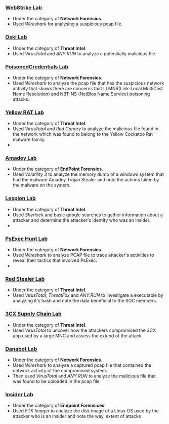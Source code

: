 ### [WebStrike Lab](https://cyberdefenders.org/blueteam-ctf-challenges/webstrike/)<br/>
- Under the category of **Network Forensics**.
- Used *Wireshark* for analysing a suspicious pcap file.

### [Oski Lab](https://cyberdefenders.org/blueteam-ctf-challenges/oski/) <br/>
- Under the category of **Threat Intel**.
- Used *VirusTotal* and *ANY.RUN* to analyze a potenitially malicious file.

### [PoisonedCredentials Lab](https://cyberdefenders.org/blueteam-ctf-challenges/poisonedcredentials/) <br/>
- Under the category of **Network Forensics**.
-  Used *Wireshark* to analyze the pcap file that has the suspicious network activity that shows there are concerns that LLMNR(Link-Local MultiCast Name Resolution) and NBT-NS (NetBios Name Service) poisoning attacks.

### [Yellow RAT Lab](https://cyberdefenders.org/blueteam-ctf-challenges/yellow-rat/) <br/>
- Under the category of **Threat Intel**.
-  Used *VirusTotal* and *Red Canary* to analyze the malicious file found in the network which was found to belong to the Yellow Cockatoo Rat malware family.
- 
### [Amadey Lab](https://cyberdefenders.org/blueteam-ctf-challenges/amadey/) <br/>
- Under the category of **EndPoint Forensics**.
-  Used *Volatility 3* to analyze the memory dump of a windows system that had the malware Amadey Trojan Stealer and note the actions taken by the malware on the system.

### [Lespion Lab](https://cyberdefenders.org/blueteam-ctf-challenges/lespion/) <br/>
- Under the category of **Threat Intel**.
- Used *Sherlock* and basic google searches to gather information about a attacker and determine the attacker's identity who was an insider.
- 
### [PsExec Hunt Lab](https://cyberdefenders.org/blueteam-ctf-challenges/psexec-hunt/) <br/>
- Under the category of **Network Forensics**.
- Used *Wireshark* to analyze PCAP file to trace attacker's activities to reveal their tactics that involved PsExec.
- 
### [Red Stealer Lab](https://cyberdefenders.org/blueteam-ctf-challenges/red-stealer/) <br/>
- Under the category of **Threat Intel**.
-  Used *VirusTotal*, *ThreatFox* and *ANY.RUN* to investigate a executable by analyzing it's hash and note the data beneficial to the SOC members.

### [3CX Supply Chain Lab](https://cyberdefenders.org/blueteam-ctf-challenges/3cx-supply-chain/) <br/>
- Under the category of **Threat Intel**.
- Used *VirusTotal* to uncover how the attackers compromised the 3CX app used by a large MNC and assess the extend of the attack

### [Danabot Lab](https://cyberdefenders.org/blueteam-ctf-challenges/danabot/) <br/>
- Under the category of **Network Forensics**.
- Used *Wireshark* to analyze a captured pcap file that contained the network activity of the compromised system.
- Then used *VirusTotal* and *ANY.RUN* to analyze the malicious file that was found to be uploaded in the pcap file.

### [Insider Lab](https://cyberdefenders.org/blueteam-ctf-challenges/insider/) <br/>
- Under the category of **Endpoint Forensices**.
- Used *FTK Imager* to analyze the disk image of a Linux OS used by the attacker who is an insider and note the way, extent of attacks
